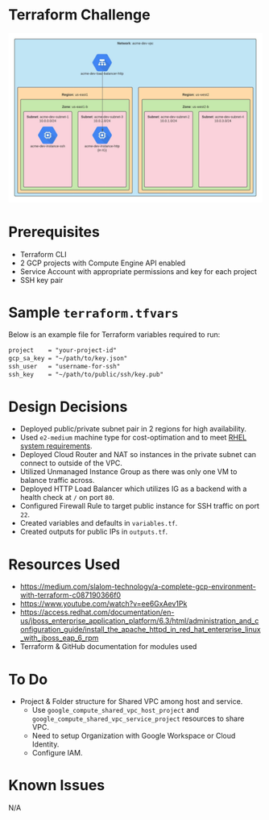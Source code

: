 # Terraform Challenge

![Alt text](/gcp-network-diagram.jpeg "GCP Network Diagram")

# Prerequisites

* Terraform CLI
* 2 GCP projects with Compute Engine API enabled
* Service Account with appropriate permissions and key for each project
* SSH key pair

# Sample `terraform.tfvars`

Below is an example file for Terraform variables required to run:

```
project    = "your-project-id"
gcp_sa_key = "~/path/to/key.json"
ssh_user   = "username-for-ssh"
ssh_key    = "~/path/to/public/ssh/key.pub"
```

# Design Decisions

* Deployed public/private subnet pair in 2 regions for high availability.
* Used `e2-medium` machine type for cost-optimation and to meet [RHEL system requirements](https://access.redhat.com/documentation/en-us/red_hat_enterprise_linux/8/html/performing_a_standard_rhel_installation/system-requirements-reference_installing-rhel#check-disk-and-memory-requirements_system-requirements-reference).
* Deployed Cloud Router and NAT so instances in the private subnet can connect to outside of the VPC.
* Utilized Unmanaged Instance Group as there was only one VM to balance traffic across.
* Deployed HTTP Load Balancer which utilizes IG as a backend with a health check at `/` on port `80`.
* Configured Firewall Rule to target public instance for SSH traffic on port `22`.
* Created variables and defaults in `variables.tf`.
* Created outputs for public IPs in `outputs.tf`.

# Resources Used

* https://medium.com/slalom-technology/a-complete-gcp-environment-with-terraform-c087190366f0
* https://www.youtube.com/watch?v=ee6GxAev1Pk
* https://access.redhat.com/documentation/en-us/jboss_enterprise_application_platform/6.3/html/administration_and_configuration_guide/install_the_apache_httpd_in_red_hat_enterprise_linux_with_jboss_eap_6_rpm
* Terraform & GitHub documentation for modules used

# To Do

* Project & Folder structure for Shared VPC among host and service.
    * Use `google_compute_shared_vpc_host_project` and `google_compute_shared_vpc_service_project` resources to share VPC.
    * Need to setup Organization with Google Workspace or Cloud Identity.
    * Configure IAM.

# Known Issues

N/A